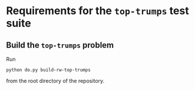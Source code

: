 # Requirements for the `top-trumps` test suite

## Build the `top-trumps` problem
Run
````
python do.py build-rw-top-trumps
````
from the root directory of the repository.
